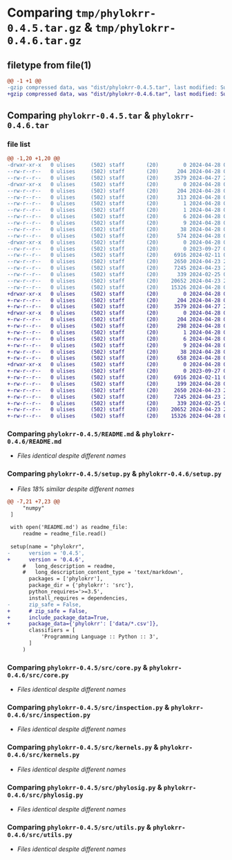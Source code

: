 # Comparing `tmp/phylokrr-0.4.5.tar.gz` & `tmp/phylokrr-0.4.6.tar.gz`

## filetype from file(1)

```diff
@@ -1 +1 @@
-gzip compressed data, was "dist/phylokrr-0.4.5.tar", last modified: Sun Apr 28 01:28:40 2024, max compression
+gzip compressed data, was "dist/phylokrr-0.4.6.tar", last modified: Sun Apr 28 04:02:55 2024, max compression
```

## Comparing `phylokrr-0.4.5.tar` & `phylokrr-0.4.6.tar`

### file list

```diff
@@ -1,20 +1,20 @@
-drwxr-xr-x   0 ulises     (502) staff       (20)        0 2024-04-28 01:28:40.000000 phylokrr-0.4.5/
--rw-r--r--   0 ulises     (502) staff       (20)      204 2024-04-28 01:28:40.000000 phylokrr-0.4.5/PKG-INFO
--rw-r--r--   0 ulises     (502) staff       (20)     3579 2024-04-27 21:04:58.000000 phylokrr-0.4.5/README.md
-drwxr-xr-x   0 ulises     (502) staff       (20)        0 2024-04-28 01:28:40.000000 phylokrr-0.4.5/phylokrr.egg-info/
--rw-r--r--   0 ulises     (502) staff       (20)      204 2024-04-28 01:28:40.000000 phylokrr-0.4.5/phylokrr.egg-info/PKG-INFO
--rw-r--r--   0 ulises     (502) staff       (20)      313 2024-04-28 01:28:40.000000 phylokrr-0.4.5/phylokrr.egg-info/SOURCES.txt
--rw-r--r--   0 ulises     (502) staff       (20)        1 2024-04-28 01:28:40.000000 phylokrr-0.4.5/phylokrr.egg-info/dependency_links.txt
--rw-r--r--   0 ulises     (502) staff       (20)        1 2024-04-28 01:28:40.000000 phylokrr-0.4.5/phylokrr.egg-info/not-zip-safe
--rw-r--r--   0 ulises     (502) staff       (20)        6 2024-04-28 01:28:40.000000 phylokrr-0.4.5/phylokrr.egg-info/requires.txt
--rw-r--r--   0 ulises     (502) staff       (20)        9 2024-04-28 01:28:40.000000 phylokrr-0.4.5/phylokrr.egg-info/top_level.txt
--rw-r--r--   0 ulises     (502) staff       (20)       38 2024-04-28 01:28:40.000000 phylokrr-0.4.5/setup.cfg
--rw-r--r--   0 ulises     (502) staff       (20)      574 2024-04-28 01:28:20.000000 phylokrr-0.4.5/setup.py
-drwxr-xr-x   0 ulises     (502) staff       (20)        0 2024-04-28 01:28:40.000000 phylokrr-0.4.5/src/
--rw-r--r--   0 ulises     (502) staff       (20)        0 2023-09-27 05:08:48.000000 phylokrr-0.4.5/src/__init__.py
--rw-r--r--   0 ulises     (502) staff       (20)     6916 2024-02-11 02:35:07.000000 phylokrr-0.4.5/src/core.py
--rw-r--r--   0 ulises     (502) staff       (20)     2650 2024-04-23 23:57:46.000000 phylokrr-0.4.5/src/inspection.py
--rw-r--r--   0 ulises     (502) staff       (20)     7245 2024-04-23 23:30:12.000000 phylokrr-0.4.5/src/kernels.py
--rw-r--r--   0 ulises     (502) staff       (20)      339 2024-02-25 06:38:58.000000 phylokrr-0.4.5/src/metrics.py
--rw-r--r--   0 ulises     (502) staff       (20)    20652 2024-04-23 23:32:36.000000 phylokrr-0.4.5/src/phylosig.py
--rw-r--r--   0 ulises     (502) staff       (20)    15326 2024-04-28 01:15:05.000000 phylokrr-0.4.5/src/utils.py
+drwxr-xr-x   0 ulises     (502) staff       (20)        0 2024-04-28 04:02:55.000000 phylokrr-0.4.6/
+-rw-r--r--   0 ulises     (502) staff       (20)      204 2024-04-28 04:02:55.000000 phylokrr-0.4.6/PKG-INFO
+-rw-r--r--   0 ulises     (502) staff       (20)     3579 2024-04-27 21:04:58.000000 phylokrr-0.4.6/README.md
+drwxr-xr-x   0 ulises     (502) staff       (20)        0 2024-04-28 04:02:55.000000 phylokrr-0.4.6/phylokrr.egg-info/
+-rw-r--r--   0 ulises     (502) staff       (20)      204 2024-04-28 04:02:55.000000 phylokrr-0.4.6/phylokrr.egg-info/PKG-INFO
+-rw-r--r--   0 ulises     (502) staff       (20)      298 2024-04-28 04:02:55.000000 phylokrr-0.4.6/phylokrr.egg-info/SOURCES.txt
+-rw-r--r--   0 ulises     (502) staff       (20)        1 2024-04-28 04:02:55.000000 phylokrr-0.4.6/phylokrr.egg-info/dependency_links.txt
+-rw-r--r--   0 ulises     (502) staff       (20)        6 2024-04-28 04:02:55.000000 phylokrr-0.4.6/phylokrr.egg-info/requires.txt
+-rw-r--r--   0 ulises     (502) staff       (20)        9 2024-04-28 04:02:55.000000 phylokrr-0.4.6/phylokrr.egg-info/top_level.txt
+-rw-r--r--   0 ulises     (502) staff       (20)       38 2024-04-28 04:02:55.000000 phylokrr-0.4.6/setup.cfg
+-rw-r--r--   0 ulises     (502) staff       (20)      658 2024-04-28 03:34:59.000000 phylokrr-0.4.6/setup.py
+drwxr-xr-x   0 ulises     (502) staff       (20)        0 2024-04-28 04:02:55.000000 phylokrr-0.4.6/src/
+-rw-r--r--   0 ulises     (502) staff       (20)        0 2023-09-27 05:08:48.000000 phylokrr-0.4.6/src/__init__.py
+-rw-r--r--   0 ulises     (502) staff       (20)     6916 2024-02-11 02:35:07.000000 phylokrr-0.4.6/src/core.py
+-rw-r--r--   0 ulises     (502) staff       (20)      199 2024-04-28 03:28:17.000000 phylokrr-0.4.6/src/datasets.py
+-rw-r--r--   0 ulises     (502) staff       (20)     2650 2024-04-23 23:57:46.000000 phylokrr-0.4.6/src/inspection.py
+-rw-r--r--   0 ulises     (502) staff       (20)     7245 2024-04-23 23:30:12.000000 phylokrr-0.4.6/src/kernels.py
+-rw-r--r--   0 ulises     (502) staff       (20)      339 2024-02-25 06:38:58.000000 phylokrr-0.4.6/src/metrics.py
+-rw-r--r--   0 ulises     (502) staff       (20)    20652 2024-04-23 23:32:36.000000 phylokrr-0.4.6/src/phylosig.py
+-rw-r--r--   0 ulises     (502) staff       (20)    15326 2024-04-28 01:15:05.000000 phylokrr-0.4.6/src/utils.py
```

### Comparing `phylokrr-0.4.5/README.md` & `phylokrr-0.4.6/README.md`

 * *Files identical despite different names*

### Comparing `phylokrr-0.4.5/setup.py` & `phylokrr-0.4.6/setup.py`

 * *Files 18% similar despite different names*

```diff
@@ -7,21 +7,23 @@
     "numpy"
 ]
 
 with open('README.md') as readme_file:
     readme = readme_file.read()
 
 setup(name = "phylokrr",
-      version = '0.4.5',
+      version = '0.4.6',
     #   long_description = readme,
     #   long_description_content_type = 'text/markdown',
       packages = ['phylokrr'],
       package_dir = {'phylokrr': 'src'},
       python_requires='>=3.5',
       install_requires = dependencies,
-      zip_safe = False,
+      # zip_safe = False,
+      include_package_data=True,
+      package_data={'phylokrr': ['data/*.csv']},
       classifiers = [
           'Programming Language :: Python :: 3',
       ]
     )
```

### Comparing `phylokrr-0.4.5/src/core.py` & `phylokrr-0.4.6/src/core.py`

 * *Files identical despite different names*

### Comparing `phylokrr-0.4.5/src/inspection.py` & `phylokrr-0.4.6/src/inspection.py`

 * *Files identical despite different names*

### Comparing `phylokrr-0.4.5/src/kernels.py` & `phylokrr-0.4.6/src/kernels.py`

 * *Files identical despite different names*

### Comparing `phylokrr-0.4.5/src/phylosig.py` & `phylokrr-0.4.6/src/phylosig.py`

 * *Files identical despite different names*

### Comparing `phylokrr-0.4.5/src/utils.py` & `phylokrr-0.4.6/src/utils.py`

 * *Files identical despite different names*

